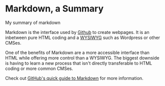 # Markdown, a Summary
My summary of markdown

Markdown is the interface used by [Github](https://github.com/) to create webpages. It is an inbetween pure HTML coding and a [WYSIWYG](https://en.wikipedia.org/wiki/WYSIWYG) such as Wordpress or other CMSes.

One of the benefits of Markdown are a more accessible interface than HTML while offering more control than a WYSIWYG. The biggest downside is having to learn a new process that isn't directly transferable to HTML coding or more common CMSes.

Check out [GitHub's quick guide to Markdown](https://guides.github.com/features/mastering-markdown/) for more information. 
